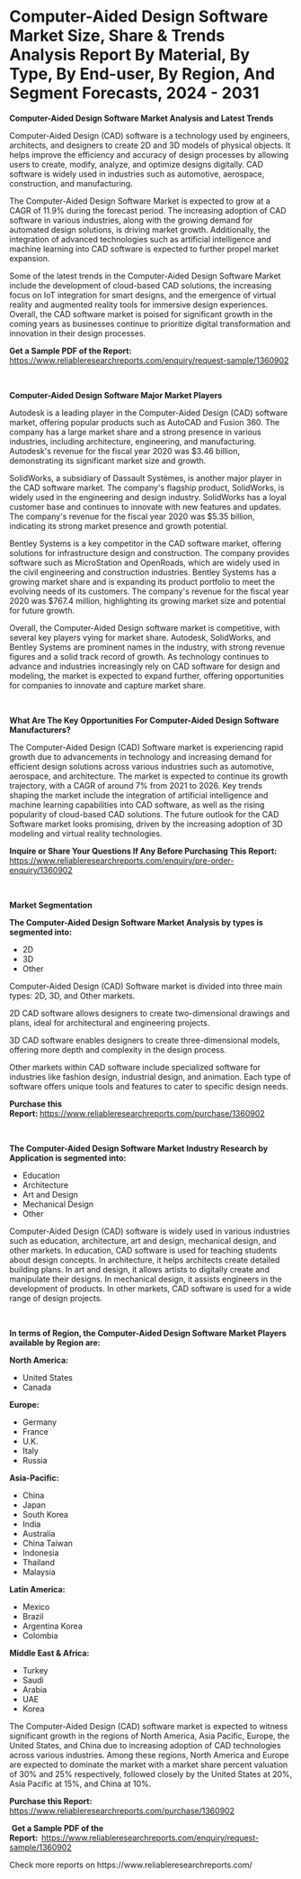 <p><h1>Computer-Aided Design Software Market Size, Share & Trends Analysis Report By Material, By Type, By End-user, By Region, And Segment Forecasts, 2024 - 2031</h1></p><p><strong>Computer-Aided Design Software Market Analysis and Latest Trends</strong></p>
<p><p>Computer-Aided Design (CAD) software is a technology used by engineers, architects, and designers to create 2D and 3D models of physical objects. It helps improve the efficiency and accuracy of design processes by allowing users to create, modify, analyze, and optimize designs digitally. CAD software is widely used in industries such as automotive, aerospace, construction, and manufacturing.</p><p>The Computer-Aided Design Software Market is expected to grow at a CAGR of 11.9% during the forecast period. The increasing adoption of CAD software in various industries, along with the growing demand for automated design solutions, is driving market growth. Additionally, the integration of advanced technologies such as artificial intelligence and machine learning into CAD software is expected to further propel market expansion.</p><p>Some of the latest trends in the Computer-Aided Design Software Market include the development of cloud-based CAD solutions, the increasing focus on IoT integration for smart designs, and the emergence of virtual reality and augmented reality tools for immersive design experiences. Overall, the CAD software market is poised for significant growth in the coming years as businesses continue to prioritize digital transformation and innovation in their design processes.</p></p>
<p><strong>Get a Sample PDF of the Report:&nbsp;</strong> <a href="https://www.reliableresearchreports.com/enquiry/request-sample/1360902">https://www.reliableresearchreports.com/enquiry/request-sample/1360902</a></p>
<p>&nbsp;</p>
<p><strong>Computer-Aided Design Software Major Market Players</strong></p>
<p><p>Autodesk is a leading player in the Computer-Aided Design (CAD) software market, offering popular products such as AutoCAD and Fusion 360. The company has a large market share and a strong presence in various industries, including architecture, engineering, and manufacturing. Autodesk's revenue for the fiscal year 2020 was $3.46 billion, demonstrating its significant market size and growth.</p><p>SolidWorks, a subsidiary of Dassault Systèmes, is another major player in the CAD software market. The company's flagship product, SolidWorks, is widely used in the engineering and design industry. SolidWorks has a loyal customer base and continues to innovate with new features and updates. The company's revenue for the fiscal year 2020 was $5.35 billion, indicating its strong market presence and growth potential.</p><p>Bentley Systems is a key competitor in the CAD software market, offering solutions for infrastructure design and construction. The company provides software such as MicroStation and OpenRoads, which are widely used in the civil engineering and construction industries. Bentley Systems has a growing market share and is expanding its product portfolio to meet the evolving needs of its customers. The company's revenue for the fiscal year 2020 was $767.4 million, highlighting its growing market size and potential for future growth.</p><p>Overall, the Computer-Aided Design software market is competitive, with several key players vying for market share. Autodesk, SolidWorks, and Bentley Systems are prominent names in the industry, with strong revenue figures and a solid track record of growth. As technology continues to advance and industries increasingly rely on CAD software for design and modeling, the market is expected to expand further, offering opportunities for companies to innovate and capture market share.</p></p>
<p>&nbsp;</p>
<p><strong>What Are The Key Opportunities For Computer-Aided Design Software Manufacturers?</strong></p>
<p><p>The Computer-Aided Design (CAD) Software market is experiencing rapid growth due to advancements in technology and increasing demand for efficient design solutions across various industries such as automotive, aerospace, and architecture. The market is expected to continue its growth trajectory, with a CAGR of around 7% from 2021 to 2026. Key trends shaping the market include the integration of artificial intelligence and machine learning capabilities into CAD software, as well as the rising popularity of cloud-based CAD solutions. The future outlook for the CAD Software market looks promising, driven by the increasing adoption of 3D modeling and virtual reality technologies.</p></p>
<p><strong>Inquire or Share Your Questions If Any Before Purchasing This Report:</strong> <a href="https://www.reliableresearchreports.com/enquiry/pre-order-enquiry/1360902">https://www.reliableresearchreports.com/enquiry/pre-order-enquiry/1360902</a></p>
<p>&nbsp;</p>
<p><strong>Market Segmentation</strong></p>
<p><strong>The Computer-Aided Design Software Market Analysis by types is segmented into:</strong></p>
<p><ul><li>2D</li><li>3D</li><li>Other</li></ul></p>
<p><p>Computer-Aided Design (CAD) Software market is divided into three main types: 2D, 3D, and Other markets. </p><p>2D CAD software allows designers to create two-dimensional drawings and plans, ideal for architectural and engineering projects. </p><p>3D CAD software enables designers to create three-dimensional models, offering more depth and complexity in the design process. </p><p>Other markets within CAD software include specialized software for industries like fashion design, industrial design, and animation. Each type of software offers unique tools and features to cater to specific design needs.</p></p>
<p><strong>Purchase this Report:&nbsp;</strong><a href="https://www.reliableresearchreports.com/purchase/1360902">https://www.reliableresearchreports.com/purchase/1360902</a></p>
<p>&nbsp;</p>
<p><strong>The Computer-Aided Design Software Market Industry Research by Application is segmented into:</strong></p>
<p><ul><li>Education</li><li>Architecture</li><li>Art and Design</li><li>Mechanical Design</li><li>Other</li></ul></p>
<p><p>Computer-Aided Design (CAD) software is widely used in various industries such as education, architecture, art and design, mechanical design, and other markets. In education, CAD software is used for teaching students about design concepts. In architecture, it helps architects create detailed building plans. In art and design, it allows artists to digitally create and manipulate their designs. In mechanical design, it assists engineers in the development of products. In other markets, CAD software is used for a wide range of design projects.</p></p>
<p>&nbsp;</p>
<p><strong>In terms of Region, the Computer-Aided Design Software Market Players available by Region are:</strong></p>
<p>
    <p> <strong> North America: </strong>
        <ul>
            <li>United States</li>
            <li>Canada</li>
        </ul>
        </p> 
    <p> <strong> Europe: </strong>
        <ul>
            <li>Germany</li>
            <li>France</li>
            <li>U.K.</li>
            <li>Italy</li>
            <li>Russia</li>
        </ul>
        </p> 
    <p> <strong> Asia-Pacific: </strong>
        <ul>
            <li>China</li>
            <li>Japan</li>
            <li>South Korea</li>
            <li>India</li>
            <li>Australia</li>
            <li>China Taiwan</li>
            <li>Indonesia</li>
            <li>Thailand</li>
            <li>Malaysia</li>
        </ul>
        </p> 
    <p> <strong> Latin America: </strong>
        <ul>
            <li>Mexico</li>
            <li>Brazil</li>
            <li>Argentina Korea</li>
            <li>Colombia</li>
        </ul>
        </p> 
    <p> <strong> Middle East & Africa: </strong>
        <ul>
            <li>Turkey</li>
            <li>Saudi</li>
            <li>Arabia</li>
            <li>UAE</li>
            <li>Korea</li>
        </ul>
    </p>
    </p>
<p><p>The Computer-Aided Design (CAD) software market is expected to witness significant growth in the regions of North America, Asia Pacific, Europe, the United States, and China due to increasing adoption of CAD technologies across various industries. Among these regions, North America and Europe are expected to dominate the market with a market share percent valuation of 30% and 25% respectively, followed closely by the United States at 20%, Asia Pacific at 15%, and China at 10%.</p></p>
<p><strong>Purchase this Report: </strong><a href="https://www.reliableresearchreports.com/purchase/1360902">https://www.reliableresearchreports.com/purchase/1360902</a></p>
<p>&nbsp;<strong>Get a Sample PDF of the Report:&nbsp;&nbsp;</strong><a href="https://www.reliableresearchreports.com/enquiry/request-sample/1360902">https://www.reliableresearchreports.com/enquiry/request-sample/1360902</a></p>
<p><strong></strong></p>
<p>Check more reports on https://www.reliableresearchreports.com/</p>
